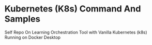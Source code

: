 # Kubernetes (K8s) Command And Samples
Self Repo On Learning Orchestration Tool with Vanilla Kubernetes (k8s) Running on Docker Desktop
